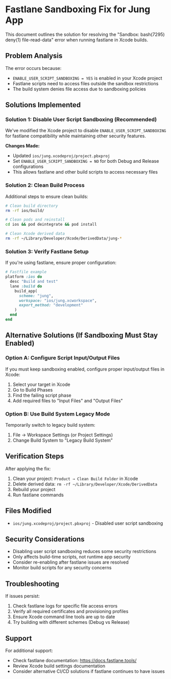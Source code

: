# Fastlane Sandboxing Fix for Jung App

This document outlines the solution for resolving the "Sandbox: bash(7295) deny(1) file-read-data" error when running fastlane in Xcode builds.

## Problem Analysis

The error occurs because:
- `ENABLE_USER_SCRIPT_SANDBOXING = YES` is enabled in your Xcode project
- Fastlane scripts need to access files outside the sandbox restrictions
- The build system denies file access due to sandboxing policies

## Solutions Implemented

### Solution 1: Disable User Script Sandboxing (Recommended)

We've modified the Xcode project to disable `ENABLE_USER_SCRIPT_SANDBOXING` for fastlane compatibility while maintaining other security features.

**Changes Made:**
- Updated `ios/jung.xcodeproj/project.pbxproj`
- Set `ENABLE_USER_SCRIPT_SANDBOXING = NO` for both Debug and Release configurations
- This allows fastlane and other build scripts to access necessary files

### Solution 2: Clean Build Process

Additional steps to ensure clean builds:

```bash
# Clean build directory
rm -rf ios/build/

# Clean pods and reinstall
cd ios && pod deintegrate && pod install

# Clean Xcode derived data
rm -rf ~/Library/Developer/Xcode/DerivedData/jung-*
```

### Solution 3: Verify Fastlane Setup

If you're using fastlane, ensure proper configuration:

```ruby
# Fastfile example
platform :ios do
  desc "Build and test"
  lane :build do
    build_app(
      scheme: "jung",
      workspace: "ios/jung.xcworkspace",
      export_method: "development"
    )
  end
end
```

## Alternative Solutions (If Sandboxing Must Stay Enabled)

### Option A: Configure Script Input/Output Files

If you must keep sandboxing enabled, configure proper input/output files in Xcode:

1. Select your target in Xcode
2. Go to Build Phases
3. Find the failing script phase
4. Add required files to "Input Files" and "Output Files"

### Option B: Use Build System Legacy Mode

Temporarily switch to legacy build system:
1. File → Workspace Settings (or Project Settings)
2. Change Build System to "Legacy Build System"

## Verification Steps

After applying the fix:

1. Clean your project: `Product → Clean Build Folder` in Xcode
2. Delete derived data: `rm -rf ~/Library/Developer/Xcode/DerivedData`
3. Rebuild your project
4. Run fastlane commands

## Files Modified

- `ios/jung.xcodeproj/project.pbxproj` - Disabled user script sandboxing

## Security Considerations

- Disabling user script sandboxing reduces some security restrictions
- Only affects build-time scripts, not runtime app security
- Consider re-enabling after fastlane issues are resolved
- Monitor build scripts for any security concerns

## Troubleshooting

If issues persist:

1. Check fastlane logs for specific file access errors
2. Verify all required certificates and provisioning profiles
3. Ensure Xcode command line tools are up to date
4. Try building with different schemes (Debug vs Release)

## Support

For additional support:
- Check fastlane documentation: https://docs.fastlane.tools/
- Review Xcode build settings documentation
- Consider alternative CI/CD solutions if fastlane continues to have issues
